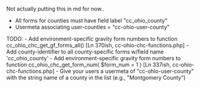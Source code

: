 Not actually putting this in md for now..

- All forms for counties must have field label "cc_ohio_county"
- Usermeta associating user-counties = "cc-ohio-user-county"

TODO: 
	- Add environment-specific gravity form numbers to function cc_ohio_chc_get_gf_forms_all() [Ln 370ish, cc-ohio-chc-functions.php]
	- Add county-identifier to all county-specific forms w/field name 'cc_ohio_county' 
	- Add environment-specific gravity form numbers to function cc_ohio_chc_get_form_num( $form_num = 1 ) [Ln 337ish, cc-ohio-chc-functions.php]
	- Give your users a usermeta of "cc-ohio-user-county" with the string name of a county in the list (e.g., "Montgomery County")